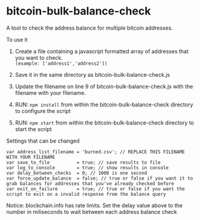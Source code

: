 # bitcoin-bulk-balance-check
A tool to check the address balance for multiple bitcoin addresses.

To use it

  1. Create a file containing a javascript formatted array of addresses that you want to check.  
  `(example: ['address1','address2'])`

  2. Save it in the same directory as bitcoin-bulk-balance-check.js
	
  3. Update the filename on line 9 of bitcoin-bulk-balance-check.js with the filename with your filename.
	
  4. RUN: `npm install` from within the bitcoin-bulk-balance-check directory to configure the script
	
  5. RUN: `npm start` from within the bitcoin-bulk-balance-check directory to start the script


Settings that can be changed  

	var address_list_filename = 'burned.csv'; // REPLACE THIS FILENAME WITH YOUR FILENAME
	var save_to_file          = true; // save results to file
	var log_to_console        = true; // show results in console
	var delay_between_checks  = 0; // 1000 is one second
	var force_update_balance  = false; // true or false if you want it to grab balances for addresses that you've already checked before
	var exit_on_failure       = true; // true or false if you want the script to exit on a invalid response from the balance query


Notice: blockchain.info has rate limits. Set the delay value above to the number in miliseconds to wait between each address balance check
